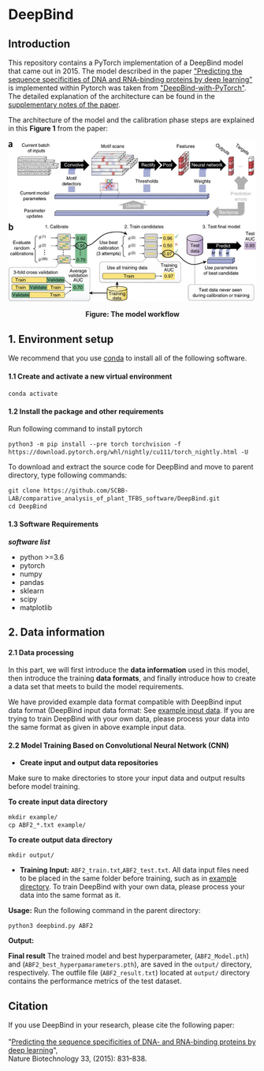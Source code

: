 # DeepBind
## Introduction
This repository contains a PyTorch implementation of a DeepBind model that came out in 2015. The model described in the paper ["Predicting the sequence specificities of DNA and RNA-binding proteins by deep learning"](https://www.nature.com/articles/nbt.3300) is implemented within Pytorch was taken from ["DeepBind-with-PyTorch"](https://github.com/MedChaabane/DeepBind-with-PyTorch). The detailed explanation of the architecture can be found in the [supplementary notes of the paper](https://static-content.springer.com/esm/art%3A10.1038%2Fnbt.3300/MediaObjects/41587_2015_BFnbt3300_MOESM51_ESM.pdf). 

The architecture of the model and the calibration phase steps are explained in this **Figure 1** from the paper:

<p align="center">
<img src="deepbind.jpg" >
</p>
<p align="center"><b>Figure: The model workflow</b></p>


## 1. Environment setup

We recommend that you use [conda](https://docs.conda.io/en/latest/) to install all of the following software.

#### 1.1 Create and activate a new virtual environment

```
conda activate
```

#### 1.2 Install the package and other requirements

Run following command to install pytorch

```
python3 -m pip install --pre torch torchvision -f https://download.pytorch.org/whl/nightly/cu111/torch_nightly.html -U
```

To download and extract the source code for DeepBind and move to parent directory, type following commands:

```
git clone https://github.com/SCBB-LAB/comparative_analysis_of_plant_TFBS_software/DeepBind.git
cd DeepBind
```

#### 1.3 Software Requirements

***software list***
- python >=3.6
- pytorch
- numpy 
- pandas
- sklearn
- scipy 
- matplotlib


## 2. Data information

#### 2.1 Data processing

In this part, we will first introduce the **data information** used in this model, then introduce the training **data formats**, and finally introduce how to create a data set that meets to build the model requirements.

We have provided example data format compatible with DeepBind input data format (DeepBind input data format: See [example input data](https://github.com/SCBB-LAB/comparative_analysis_of_plant_TFBS_software/DeepBind/blob/master/example/ABF2_pos.txt). If you are trying to train DeepBind with your own data, please process your data into the same format as given in above example input data.

#### 2.2 Model Training Based on Convolutional Neural Network (CNN)
- **Create input and output data repositories**

Make sure to make directories to store your input data and output results before model training.

**To create input data directory**
```
mkdir example/
cp ABF2_*.txt example/
```
**To create output data directory**
```
mkdir output/
```
- **Training** 
**Input:** `ABF2_train.txt`,`ABF2_test.txt`. 
All data input files need to be placed in the same folder before training, such as in [example directory](https://github.com/SCBB-LAB/comparative_analysis_of_plant_TFBS_software/DeepBind/blob/master/example). To train DeepBind with your own data, please process your data into the same format as it.

**Usage:**
Run the following command in the parent directory:
```
python3 deepbind.py ABF2
```

**Output:** 

**Final result** 
The trained model and best hyperparameter, (`ABF2_Model.pth`) and (`ABF2_best_hyperpamarameters.pth`), are saved in the `output/` directory, respectively. 
The outfile file (`ABF2_result.txt`) located at `output/` directory contains the performance metrics of the test dataset.  

## Citation

If you use DeepBind in your research, please cite the following paper:</br>
<br/>
"[Predicting the sequence specificities of DNA- and RNA-binding proteins by deep learning](https://www.nature.com/articles/nbt.3300)",<br/>
Nature Biotechnology 33, (2015): 831–838.
